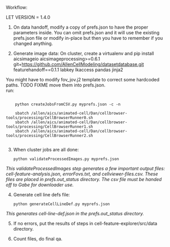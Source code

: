 Workflow:

LET VERSION = 1.4.0

1. On data handoff, modify a copy of prefs.json to have the proper parameters inside.  You can omit prefs.json and it will use the existing prefs.json file or modify in-place but then you have to remember if you changed anything.

2. Generate image data: 
On cluster, create a virtualenv and pip install 
aicsimageio
aicsimageprocessing>=0.6.1
git+https://github.com/AllenCellModeling/datasetdatabase.git
featurehandoff==0.1.1
labkey
lkaccess
pandas
jinja2

You might have to modify fov_jov.j2 template to correct some hardcoded paths.  TODO FIXME move them into prefs.json.  
run:
```
    
    python createJobsFromCSV.py myprefs.json -c -n  
    
    sbatch /allen/aics/animated-cell/Dan/cellbrowser-tools/processing/CellBrowserRunner0.sh
    sbatch /allen/aics/animated-cell/Dan/cellbrowser-tools/processing/CellBrowserRunner1.sh
    sbatch /allen/aics/animated-cell/Dan/cellbrowser-tools/processing/CellBrowserRunner2.sh
    
```



3. When cluster jobs are all done:
    ```
    python validateProcessedImages.py myprefs.json
    ```
*This validateProcessedImages step generates a few important output files: cell-feature-analysis.json, errorFovs.txt, and cellviewer-files.csv.  These files are placed in prefs.out_status directory. The csv file must be handed off to Gabe for downloader use.*

4. Generate cell line defs file:
    ```
    python generateCellLineDef.py myprefs.json
    ```
*This generates cell-line-def.json in the prefs.out_status directory.*

5. If no errors, put the results of steps in cell-feature-explorer/src/data directory.

6. Count files, do final qa. 

 

